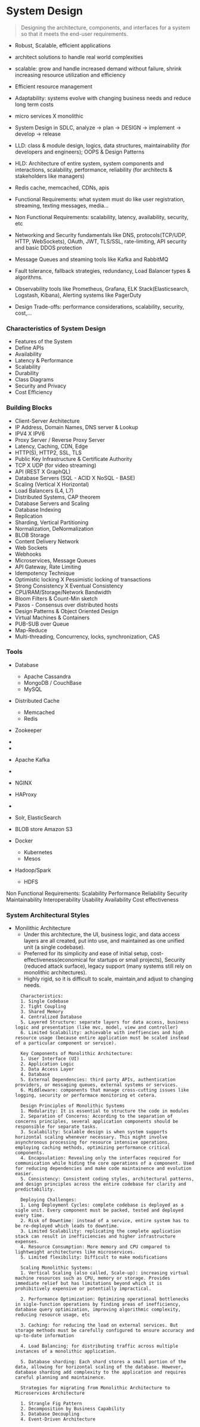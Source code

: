 # System Design

> Designing the architecture, components, and interfaces for a system so that it meets the end-user requirements.

* Robust, Scalable, efficient applications
* architect solutions to handle real world complexities
* scalable: grow and handle increased demand without failure, shrink increasing resource utilization and efficiency
* Efficient resource management
* Adaptability: systems evolve with changing business needs and reduce long term costs
* micro services X monolithic

* System Design in SDLC, analyze -> plan -> DESIGN -> implement -> develop -> release
* LLD: class & module design, logics, data structures, maintainability (for developers and engineers); OOPS & Design Patterns
* HLD: Architecture of entire system, system components and interactions, scalability, performance, reliability (for architects & stakeholders like managers)
* Redis cache, memcached, CDNs, apis
* Functional Requirements: what system must do like user registration, streaming, texting messages, media...
* Non Functional Requirements: scalability, latency, availability, security, etc
* Networking and Security fundamentals like DNS, protocols(TCP/UDP, HTTP, WebSockets), OAuth, JWT, TLS/SSL, rate-limiting, API security and basic DDOS protection
* Message Queues and steaming tools like Kafka and RabbitMQ
* Fault tolerance, fallback strategies, redundancy, Load Balancer types & algorithms.
* Observability tools like Prometheus, Grafana, ELK Stack(Elasticsearch, Logstash, Kibana), Alerting systems like PagerDuty
* Design Trade-offs: performance considerations, scalability, security, cost,...

### Characteristics of System Design
* Features of the System
* Define APIs
* Availability
* Latency & Performance
* Scalability
* Durability
* Class Diagrams
* Security and Privacy
* Cost Efficiency

### Building Blocks
* Client-Server Architecture
* IP Address, Domain Names, DNS server & Lookup
* IPV4 X IPV6
* Proxy Server / Reverse Proxy Server
* Latency, Caching, CDN, Edge
* HTTP(S), HTTP2, SSL, TLS
* Public Key Infrastructure & Certificate Authority
* TCP X UDP (for video streaming)
* API (REST X GraphQL)
* Database Servers (SQL - ACID X NoSQL - BASE)
* Scaling (Vertical X Horizontal)
* Load Balancers (L4, L7)
* Distributed Systems, CAP theorem
* Database Servers and Scaling
* Database Indexing
* Replication
* Sharding, Vertical Partitioning
* Normalization, DeNormalization
* BLOB Storage
* Content Delivery Network
* Web Sockets
* Webhooks
* Microservices, Message Queues
* API Gateway, Rate Limiting
* Idempotency Technique
* Optimistic locking X Pessimistic locking of transactions
* Strong Consistency X Eventual Consistency
* CPU/RAM/Storage/Network Bandwidth
* Bloom Filters & Count-Min sketch
* Paxos - Consensus over distributed hosts
* Design Patterns & Object Oriented Design
* Virtual Machines & Containers
* PUB-SUB over Queue
* Map-Reduce
* Multi-threading, Concurrency, locks, synchronization, CAS

### Tools

* Database
  * Apache Cassandra
  * MongoDB / CouchBase
  * MySQL
* Distributed Cache
  * Memcached
  * Redis

* Zookeeper
* 
* 
* Apache Kafka
* 
* NGINX
* HAProxy
* 
* Solr, ElasticSearch
* BLOB store Amazon S3
* Docker
  * Kubernetes
  * Mesos
* Hadoop/Spark
  * HDFS



Non Functional Requirements:
Scalability 
Performance 
Reliability 
Security 
Maintainability 
Interoperability 
Usability 
Availability
Cost effectiveness 



### System Architectural Styles

* Monilithic Architecture
  * Under this architecture, the UI, business logic, and data access layers are all created, put into use, and maintained as one unified unit (a single codebase).
  * Preferred for its simplicity and ease of initial setup, cost-effectiveness(economical for startups or small projects), Security (reduced attack surface), legacy support (many systems still rely on monolithic architectures).
  * Highly rigid, so it is difficult to scale, maintain,and adjust to changing needs.
  ```
    Characteristics:
    1. Single Codebase
    2. Tight Coupling
    3. Shared Memory
    4. Centralized Database
    5. Layered Structure: separate layers for data access, business logic and presentation (like mvc, model, view and controller)
    6. Limited Scalability: achievable with ineffiencies and high resource usage (because entire application must be scaled instead of a particular component or service).

    Key Components of Monolithic Architecture:
    1. User Interface (UI)
    2. Application Logic
    3. Data Access Layer
    4. Database
    5. External Dependencies: third party APIs, authentication providers, or messaging queues, external systems or services.
    6. Middleware: components that manage cross-cutting issues like logging, security or performace monitoring et cetera.

    Design Principles of Monolithic Systems
    1. Modularity: It is essential to structure the code in modules
    2. Separation of Concerns: According to the separation of concerns principles, several application components should be responsible for separate tasks.
    3. Scalability: Scalable design is when system supports horizontal scaling whenever necessary. This might involve asynchronous processing for resource intensive operations, employing caching methods, optimizing performance critical components.
    4. Encapsulation: Revealing only the interfaces required for communication while hiding the core operations of a component. Used for reducing dependencies and make code maintainence and evolution easier.
    5. Consistency: Consistent coding styles, architectural patterns, and design principles across the entire codebase for clarity and predictability.

    Deploying Challenges:
    1. Long Deployment Cycles: complete codebase is deployed as a sigle unit. Every component must be packed, tested and deployed every time.
    2. Risk of Downtime: instead of a service, entire system has to be re-deployed which leads to downtime.
    3. Limited Scalability: replicating the complete application stack can result in inefficiencies and higher infrastructure expenses.
    4. Resource Consumption: More memory and CPU compared to lightweight architectures like microservices.
    5. Limited flexibility: Difficult to make modifications

    Scaling Monolithic Systems:
    1. Vertical Scaling (also called, Scale-up): increasing virtual machine resources such as CPU, memory or storage. Provides immediate relief but has limitations beyond which it is prohibitively expensive or potentially impractical.

    2. Performance Optimization: Optimizing operational bottlenecks in sigle-function operations by finding areas of inefficiency, database query optimization, improving algorithmic complexity, reducing resource usage, etc
    
    3. Caching: for reducing the load on external services. But storage methods must be carefully configured to ensure accuracy and up-to-date information

    4. Load Balancing: for distributing traffic across multiple instances of a monolithic application.

    5. Database sharding: Each shard stores a small portion of the data, allowing for horizontal scaling of the database. However, database sharding add complexity to the application and requires careful planning and maintainence.

    Strategies for migrating from Monolithic Architecture to Microservices Architecture

    1. Strangle Fig Pattern
    2. Decomposition by Business Capability
    3. Database Decoupling
    4. Event-Driven Architecture
    
  ```

    
